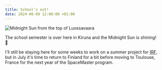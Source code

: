 ```yaml
---
title: School's out!
date: 2024-06-09 12:00:00 +01:00
---
```


![Midnight Sun from the top of Luossavaara](/media/2024-06/schools-out/IMG_5678.jpg)

The school semester is over here in Kiruna and the Midnight Sun is shining! 🌄

I'll still be staying here for some weeks to work on a summer project for [IRF](https://www.irf.se/en/), but in July it's time to return to Finland for a bit before moving to Toulouse, France for the next year of the SpaceMaster program.

